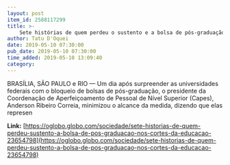 ```yaml
---
layout: post
item_id: 2588117299
title: >-
    Sete histórias de quem perdeu o sustento e a bolsa de pós-graduação nos cortes da educação
author: Tatu D'Oquei
date: 2019-05-10 07:30:00
pub_date: 2019-05-10 07:30:00
time_added: 2019-05-10 13:09:40
category: 
---
```


BRASÍLIA, SÃO PAULO e RIO — Um dia após surpreender as universidades federais com o bloqueio de bolsas de pós-graduação, o presidente da Coordenação de Aperfeiçoamento de Pessoal de Nível Superior (Capes), Anderson Ribeiro Correia, minimizou o alcance da medida, dizendo que elas represen

**Link:** [https://oglobo.globo.com/sociedade/sete-historias-de-quem-perdeu-sustento-a-bolsa-de-pos-graduacao-nos-cortes-da-educacao-23654798](https://oglobo.globo.com/sociedade/sete-historias-de-quem-perdeu-sustento-a-bolsa-de-pos-graduacao-nos-cortes-da-educacao-23654798)

